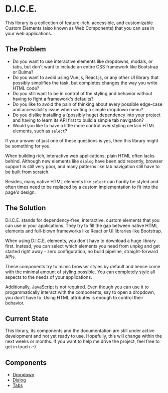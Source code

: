 # D.I.C.E.

This library is a collection of feature-rich, accessible, and customizable Custom Elements (also known as Web Components) that you can use in your web applications.

## The Problem

- Do you want to use interactive elements like dropdowns, modals, or tabs, but don't want to include an entire CSS framework like Bootstrap or Bulma?
- Do you want to avoid using Vue.js, React.js, or any other UI library that possibly simplifies the task, but completes changes the way you write HTML code?
- Do you still want to be in control of the styling and behavior without having to fight a framework's defaults?
- Do you like to avoid the pain of thinking about every possible edge-case and accessibility issue when writing a simple dropdown menu?
- Do you dislike installing a (possibly huge) dependency into your project and having to learn its API first to build a simple tab navigation?
- Would you like to have a little more control over styling certain HTML elements, such as `select`?

If your answer of just one of these questions is yes, then this library might be something for you.

When building rich, interactive web applications, plain HTML often lacks behind. Although new elements like `dialog` have been add recently, browser support is still very poor, and many patterns like tab navigation still have to be built from scratch.

Besides, many native HTML elements like `select` can hardly be styled and often times need to be replaced by a custom implementation to fit into the page's design.

## The Solution

D.I.C.E. stands for dependency-free, interactive, custom elements that you can use in your applications. They try to fill the gap between native HTML elements and full-blown frameworks like React or UI libraries like Bootstrap.

When using D.I.C.E. elements, you don't have to download a huge library first. Instead, you can select which elements you need from unpkg and get started right away - zero configuration, no build pipeline, straight-forward APIs.

These components try to mimic browser styles by default and hence come with the minimal amount of styling possible. You can completely style all aspects to the needs of your applications.

Additionally, JavaScript is not required. Even though you can use it to progammatically interact with the components, say to open a dropdown, you don't have to. Using HTML attributes is enough to control their behavior.

## Current State

This library, its components and the documentation are still under active development and not yet ready to use. Hopefully, this will change within the next weeks or months. If you want to help me drive the project, feel free to get in touch :-)

## Components

- [Dropdown](src/dropdown)
- [Dialog](src/dialog)
- [Tabs](src/tabs)
